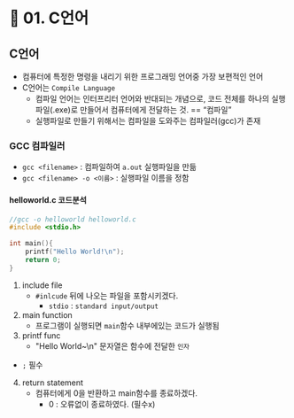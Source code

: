 # 🌈 01. C언어
## C언어
- 컴퓨터에 특정한 명령을 내리기 위한 프로그래밍 언어중 가장 보편적인 언어
- C언어는 `Compile Language` 
    - 컴파일 언어는 인터프리터 언어와 반대되는 개념으로, 코드 전체를 하나의 실행 파일(.exe)로 만들어서 컴퓨터에게 전달하는 것.
    == “컴파일”
    - 실행파일로 만들기 위해서는 컴파일을 도와주는 컴파일러(gcc)가 존재

### GCC 컴파일러
- `gcc <filename>` : 컴파일하여 `a.out` 실행파일을 만듦
- `gcc <filename> -o <이름>` : 실행파일 이름을 정함

#### helloworld.c 코드분석
```c
//gcc -o helloworld helloworld.c
#include <stdio.h>

int main(){
	printf("Hello World!\n");
	return 0;
}
```
1. include file
    - `#inlcude` 뒤에 나오는 파일을 포함시키겠다.
        - `stdio` : `standard input/output` 
2. main function
    - 프로그램이 실행되면 `main`함수 내부에있는 코드가 실행됨
3. printf func
    - "Hello World~\n" 문자열은 함수에 전달한 `인자`
- `;` 필수
4. return statement
    - 컴퓨터에게 0을 반환하고 main함수를 종료하겠다.
        - 0 : 오류없이 종료하였다. (필수x)

